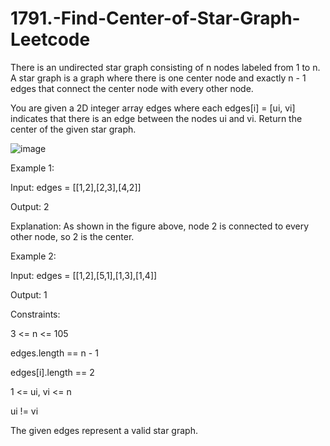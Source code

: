 # 1791.-Find-Center-of-Star-Graph-Leetcode

There is an undirected star graph consisting of n nodes labeled from 1 to n. A star graph is a graph where there is one center node and exactly n - 1 edges that connect the center node with every other node.



You are given a 2D integer array edges where each edges[i] = [ui, vi] indicates that there is an edge between the nodes ui and vi. Return the center of the given star graph.

 
 ![image](https://user-images.githubusercontent.com/63790684/128671864-dd32be07-156c-4058-a79c-ed59a92fa561.png)

 

Example 1:


Input: edges = [[1,2],[2,3],[4,2]]


Output: 2


Explanation: As shown in the figure above, node 2 is connected to every other node, so 2 is the center.



Example 2:



Input: edges = [[1,2],[5,1],[1,3],[1,4]]



Output: 1
 
 

Constraints:



3 <= n <= 105


edges.length == n - 1


edges[i].length == 2


1 <= ui, vi <= n


ui != vi


The given edges represent a valid star graph.
